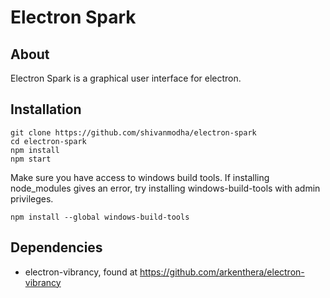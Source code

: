 # Electron Spark
## About
Electron Spark is a graphical user interface for electron.
## Installation
```
git clone https://github.com/shivanmodha/electron-spark
cd electron-spark
npm install
npm start
```
Make sure you have access to windows build tools. If installing node_modules gives an error, try installing windows-build-tools with admin privileges.
```
npm install --global windows-build-tools
```
## Dependencies
- electron-vibrancy, found at  https://github.com/arkenthera/electron-vibrancy
